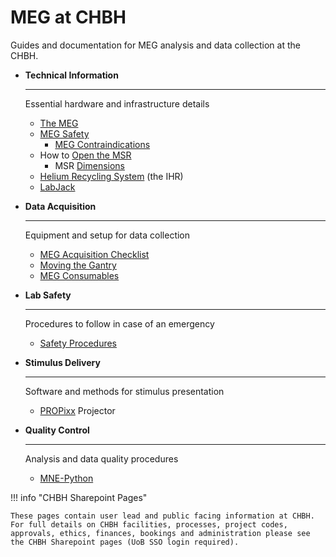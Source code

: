 # MEG at CHBH

Guides and documentation for MEG analysis and data collection at the CHBH.


<div class="grid cards" markdown>

-   **Technical Information**

    ---

    Essential hardware and infrastructure details

    - [The MEG](hardware/meg.md)
    - [MEG Safety](hardware/safety.md)
		- [MEG Contraindications](hardware/contraindications.md)
	- How to [Open the MSR](hardware/msr.md)
		- MSR [Dimensions](hardware/dimensions.md)
	- [Helium Recycling System](hardware/ihr.md) (the IHR)
	- [LabJack](hardware/meg-labjack.md)

-   **Data Acquisition**

    ---

    Equipment and setup for data collection

    - [MEG Acquisition Checklist](acquisition/meg-acquisition-checklist.md)
	- [Moving the Gantry](acquisition/moving-the-gantry.md)
	- [MEG Consumables](acquisition/meg-consumables.md)

	
-	**Lab Safety**

	---
	
	Procedures to follow in case of an emergency
	
	- [Safety Procedures](labsafety/labsafety.md)
	

-   **Stimulus Delivery**

    ---

    Software and methods for stimulus presentation
	
	- [PROPixx](stimulus/propixx.md) Projector


-   **Quality Control**

    ---

    Analysis and data quality procedures

    - [MNE-Python](analysis/mne.md)

</div>

!!! info "CHBH Sharepoint Pages"

    These pages contain user lead and public facing information at CHBH. For full details on CHBH facilities, processes, project codes, approvals, ethics, finances, bookings and administration please see the CHBH Sharepoint pages (UoB SSO login required).
